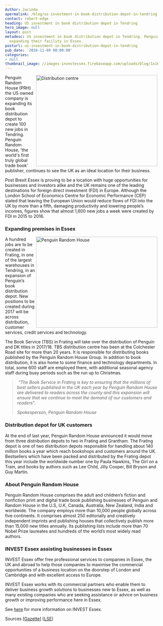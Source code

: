 ```yaml
---
Author: Jacinda
apermalink: /blog/us-investment-in-book-distribution-depot-in-tendring
contact: robert-edge
heading: US investment in book distribution depot in Tendring
hero_image: null
layout: post
metadesc: US investment in book distribution depot in Tendring. Penguin Random House
  expanding their facility in Essex.
posturl: us-investment-in-book-distribution-depot-in-tendring
pub_date: '2016-11-09 00:00:00'
categories:
- null
thumbnail_image: //images-investessex.firebaseapp.com/uploads/blog/1x165x165.jpg
---
```


<p><img alt='Distribution centre' src='//images-investessex.firebaseapp.com/uploads/about/distribution_centre_700.jpg' style='width: 400px; height: 300px; margin-left: 2px; margin-right: 2px; float: right;'/>Penguin Random House (PRH) the US owned company is expanding its book distribution depot to create 100 new jobs in Tendring. Penguin Random House, 'the world's first truly global trade book' publisher, continues to see the UK as an ideal location for their business.</p><p>Post Brexit Essex is proving to be a location with huge opportunities for businesses and investors alike and the UK remains one of the leading destinations for foreign direct investment (FDI) in Europe. Although the London School of Economics Centre for Economic Performance (CEP) stated that leaving the European Union would reduce flows of FDI into the UK by more than a fifth, damaging productivity and lowering people’s incomes, figures show that almost 1,600 new jobs a week were created by FDI in 2015 to 2016.</p><h3>Expanding premises in Essex</h3><p><img alt='Penguin Random House ' src='//images-investessex.firebaseapp.com/uploads/blog/_ALS8203_400.jpg' style='width: 400px; height: 299px; margin-left: 2px; margin-right: 2px; float: right;'/></p><p>A hundred jobs are to be created in Frating, in one of the largest warehouses in Tendring, in an expansion of Penguin’s book distribution depot. New positions to be created during 2017 will be across distribution, customer services, credit services and technology.</p><p>The Book Service (TBS) in Frating will take over the distribution of Penguin and DK titles in 2017/18. TBS distribution centre has been at the Colchester Road site for more than 20 years. It is responsible for distributing books published by the Penguin Random House Group. In addition to book distribution, it is also home to some finance and technology departments. In total, some 600 staff are employed there, with additional seasonal agency staff during busy periods such as the run up to Christmas.</p><blockquote><p> <em>“The Book Service in Frating is key to ensuring that the millions of best sellers published in the UK each year by Penguin Random House are delivered to readers across the county and this expansion will ensure that we continue to meet the demand of our customers and readers”.</em></p><p><em>Spokesperson, Penguin Random House</em></p></blockquote><h3>Distribution depot for UK customers </h3><p>At the end of last year, Penguin Random House announced it would move from three distribution depots to two in Frating and Grantham. The Frating depot is one of two distribution depots responsible for handling about 140 million books a year which reach bookshops and customers around the UK. Bestsellers which have been packed and distributed by the Frating depot this year include the worldwide number one by Paula Hawkins, The Girl on a Train, and books by authors such as Lee Child, Jilly Cooper, Bill Bryson and Guy Martin.</p><h3>About Penguin Random House</h3><p>Penguin Random House comprises the adult and children’s fiction and nonfiction print and digital trade book publishing businesses of Penguin and Random House in the U.S, U.K, Canada, Australia, New Zealand, India and worldwide. The company employs more than 10,000 people globally across five continents. It comprises almost 250 editorially and creatively independent imprints and publishing houses that collectively publish more than 15,000 new titles annually. Its publishing lists include more than 70 Nobel Prize laureates and hundreds of the world’s most widely read authors.</p><h3>INVEST Essex assisting businesses in Essex</h3><p>INVEST Essex offer free professional services to companies in Essex, the UK and abroad to help those companies to maximise the commercial opportunities of a business location on the doorstep of London and Cambridge and with excellent access to Europe.</p><p>INVEST Essex works with its commercial partners who enable them to deliver business growth solutions to businesses new to Essex, as well as many existing companies who are seeking assistance or advice on business growth or improving performance here in Essex.</p><p>See <a href='../index.html'>here</a> for more information on INVEST Essex.</p><p>Sources [<a href='http://www.gazette-news.co.uk/news/local/14845177.Penguin_books_100_more_jobs_in_Frating_distribution_centre/'>Gazette</a>] [<a href='http://www.lse.ac.uk/newsAndMedia/news/archives/2016/04/Brexit-and-foreign-investment.aspx'>LSE</a>] </p>
